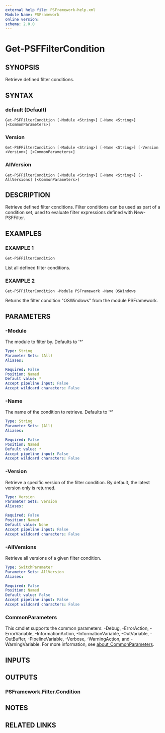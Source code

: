```yaml
---
external help file: PSFramework-help.xml
Module Name: PSFramework
online version:
schema: 2.0.0
---
```


# Get-PSFFilterCondition

## SYNOPSIS
Retrieve defined filter conditions.

## SYNTAX

### default (Default)
```
Get-PSFFilterCondition [-Module <String>] [-Name <String>] [<CommonParameters>]
```

### Version
```
Get-PSFFilterCondition [-Module <String>] [-Name <String>] [-Version <Version>] [<CommonParameters>]
```

### AllVersion
```
Get-PSFFilterCondition [-Module <String>] [-Name <String>] [-AllVersions] [<CommonParameters>]
```

## DESCRIPTION
Retrieve defined filter conditions.
Filter conditions can be used as part of a condition set, used to evaluate filter expressions defined with New-PSFFilter.

## EXAMPLES

### EXAMPLE 1
```
Get-PSFFilterCondition
```

List all defined filter conditions.

### EXAMPLE 2
```
Get-PSFFilterCondition -Module PSFramework -Name OSWindows
```

Returns the filter condition "OSWindows" from the module PSFramework.

## PARAMETERS

### -Module
The module to filter by.
Defaults to '*'

```yaml
Type: String
Parameter Sets: (All)
Aliases:

Required: False
Position: Named
Default value: *
Accept pipeline input: False
Accept wildcard characters: False
```

### -Name
The name of the condition to retrieve.
Defaults to '*'

```yaml
Type: String
Parameter Sets: (All)
Aliases:

Required: False
Position: Named
Default value: *
Accept pipeline input: False
Accept wildcard characters: False
```

### -Version
Retrieve a specific version of the filter condition.
By default, the latest version only is returned.

```yaml
Type: Version
Parameter Sets: Version
Aliases:

Required: False
Position: Named
Default value: None
Accept pipeline input: False
Accept wildcard characters: False
```

### -AllVersions
Retrieve all versions of a given filter condition.

```yaml
Type: SwitchParameter
Parameter Sets: AllVersion
Aliases:

Required: False
Position: Named
Default value: False
Accept pipeline input: False
Accept wildcard characters: False
```

### CommonParameters
This cmdlet supports the common parameters: -Debug, -ErrorAction, -ErrorVariable, -InformationAction, -InformationVariable, -OutVariable, -OutBuffer, -PipelineVariable, -Verbose, -WarningAction, and -WarningVariable. For more information, see [about_CommonParameters](http://go.microsoft.com/fwlink/?LinkID=113216).

## INPUTS

## OUTPUTS

### PSFramework.Filter.Condition
## NOTES

## RELATED LINKS
